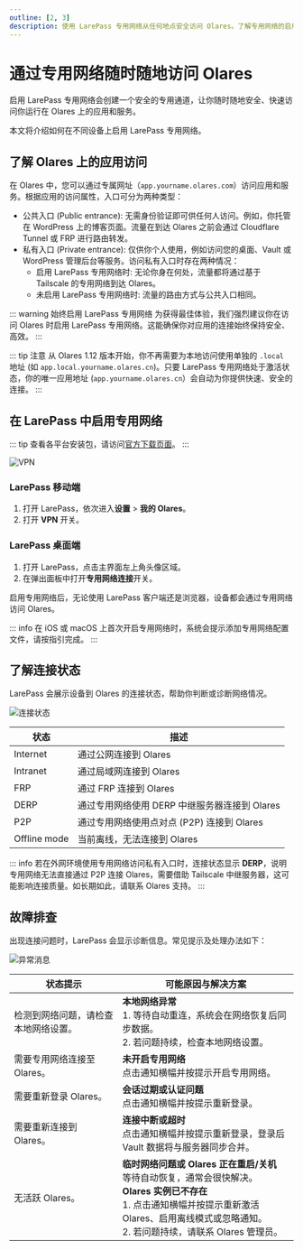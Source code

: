 ```yaml
---
outline: [2, 3]
description: 使用 LarePass 专用网络从任何地点安全访问 Olares。了解专用网络的启用方法以及常见故障排查。
---
```

# 通过专用网络随时随地访问 Olares

启用 LarePass 专用网络会创建一个安全的专用通道，让你随时随地安全、快速访问你运行在 Olares 上的应用和服务。

本文将介绍如何在不同设备上启用 LarePass 专用网络。


## 了解 Olares 上的应用访问

在 Olares 中，您可以通过专属网址（`app.yourname.olares.com`）访问应用和服务。根据应用的访问属性，入口可分为两种类型：

* 公共入口 (Public entrance): 无需身份验证即可供任何人访问。例如，你托管在 WordPress 上的博客页面。流量在到达 Olares 之前会通过 Cloudflare Tunnel 或 FRP 进行路由转发。
* 私有入口 (Private entrance): 仅供你个人使用，例如访问您的桌面、Vault 或 WordPress 管理后台等服务。访问私有入口时存在两种情况：
    * 启用 LarePass 专用网络时: 无论你身在何处，流量都将通过基于 Tailscale 的专用网络到达 Olares。
    * 未启用 LarePass 专用网络时: 流量的路由方式与公共入口相同。

::: warning 始终启用 LarePass 专用网络
为获得最佳体验，我们强烈建议你在访问 Olares 时启用 LarePass 专用网络。这能确保你对应用的连接始终保持安全、高效。
:::

::: tip 注意
从 Olares 1.12 版本开始，你不再需要为本地访问使用单独的 `.local` 地址 (如 `app.local.yourname.olares.cn`)。只要 LarePass 专用网络处于激活状态，你的唯一应用地址 (`app.yourname.olares.cn`）会自动为你提供快速、安全的连接。
:::

## 在 LarePass 中启用专用网络

::: tip
查看各平台安装包，请访问[官方下载页面](https://olares.cn/larepass)。
:::

![VPN](/images/manual/larepass/vpn.jpg)

### LarePass 移动端

1. 打开 LarePass，依次进入**设置** > **我的 Olares**。  
2. 打开 **VPN** 开关。

### LarePass 桌面端

1. 打开 LarePass，点击主界面左上角头像区域。  
2. 在弹出面板中打开**专用网络连接**开关。

启用专用网络后，无论使用 LarePass 客户端还是浏览器，设备都会通过专用网络访问 Olares。

::: info
在 iOS 或 macOS 上首次开启专用网络时，系统会提示添加专用网络配置文件，请按指引完成。
:::

## 了解连接状态

LarePass 会展示设备到 Olares 的连接状态，帮助你判断或诊断网络情况。

![连接状态](/images/manual/larepass/connection-status.jpg)

| 状态          | 描述                                                   |
|--------------|--------------------------------------------------------|
| Internet     | 通过公网连接到 Olares                                  |
| Intranet     | 通过局域网连接到 Olares                                |
| FRP          | 通过 FRP 连接到 Olares                                 |
| DERP         | 通过专用网络使用 DERP 中继服务器连接到 Olares             |
| P2P          | 通过专用网络使用点对点 (P2P) 连接到 Olares                 |
| Offline mode | 当前离线，无法连接到 Olares                             |

::: info
若在外网环境使用专用网络访问私有入口时，连接状态显示 **DERP**，说明专用网络无法直接通过 P2P 连接 Olares，需要借助 Tailscale 中继服务器，这可能影响连接质量。如长期如此，请联系 Olares 支持。
:::

## 故障排查

出现连接问题时，LarePass 会显示诊断信息。常见提示及处理办法如下：

![异常消息](/images/zh/manual/larepass/abnormal-state.jpg)

| 状态提示               | 可能原因与解决方案                                                                                                                                                                                                                                                                                   |
|--------------------|------------------------------------------------------------------------------------------------------------------------------------------------------------------------------------------------------------------------------------------------------------------------------------------------------|
| 检测到网络问题，请检查本地网络设置。 | **本地网络异常**<br>1. 等待自动重连，系统会在网络恢复后同步数据。<br>2. 若问题持续，检查本地网络设置。                                                                                                                                                                                              |
| 需要专用网络连接至 Olares。  | **未开启专用网络**<br>点击通知横幅并按提示开启专用网络。                                                                                                                                                                                                                                                     |
| 需要重新登录 Olares。     | **会话过期或认证问题**<br>点击通知横幅并按提示重新登录。                                                                                                                                                                                                                                             |
| 需要重新连接到 Olares。    | **连接中断或超时**<br>点击通知横幅并按提示重新登录，登录后 Vault 数据将与服务器同步合并。                                                                                                                                                                                                           |
| 无活跃 Olares。        | **临时网络问题或 Olares 正在重启/关机**<br>等待自动恢复，通常会很快解决。<br>**Olares 实例已不存在**<br>1. 点击通知横幅并按提示重新激活 Olares、启用离线模式或忽略通知。<br>2. 若问题持续，请联系 Olares 管理员。                                                                         |
